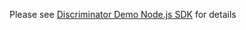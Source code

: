 Please see [Discriminator Demo Node.js SDK](https://github.com/mahamshahid18/discriminator-demo/tree/master/Discriminator%20Demo%20Node.js%20SDK) for details